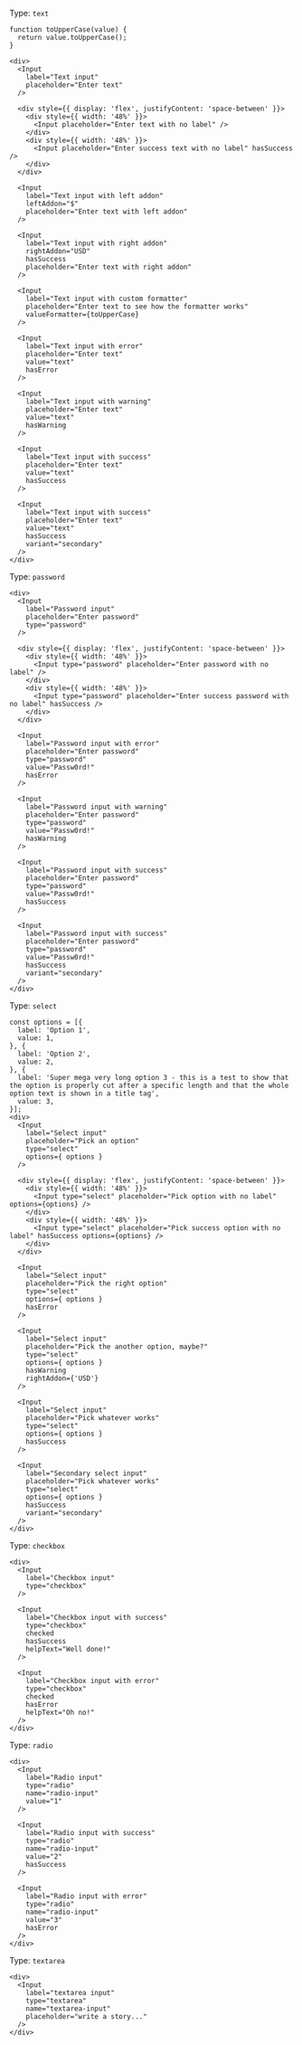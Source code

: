 Type: `text`

    function toUpperCase(value) {
      return value.toUpperCase();
    }

    <div>
      <Input
        label="Text input"
        placeholder="Enter text"
      />

      <div style={{ display: 'flex', justifyContent: 'space-between' }}>
        <div style={{ width: '48%' }}>
          <Input placeholder="Enter text with no label" />
        </div>
        <div style={{ width: '48%' }}>
          <Input placeholder="Enter success text with no label" hasSuccess />
        </div>
      </div>

      <Input
        label="Text input with left addon"
        leftAddon="$"
        placeholder="Enter text with left addon"
      />

      <Input
        label="Text input with right addon"
        rightAddon="USD"
        hasSuccess
        placeholder="Enter text with right addon"
      />

      <Input
        label="Text input with custom formatter"
        placeholder="Enter text to see how the formatter works"
        valueFormatter={toUpperCase}
      />

      <Input
        label="Text input with error"
        placeholder="Enter text"
        value="text"
        hasError
      />

      <Input
        label="Text input with warning"
        placeholder="Enter text"
        value="text"
        hasWarning
      />

      <Input
        label="Text input with success"
        placeholder="Enter text"
        value="text"
        hasSuccess
      />

      <Input
        label="Text input with success"
        placeholder="Enter text"
        value="text"
        hasSuccess
        variant="secondary"
      />
    </div>

Type: `password`

    <div>
      <Input
        label="Password input"
        placeholder="Enter password"
        type="password"
      />

      <div style={{ display: 'flex', justifyContent: 'space-between' }}>
        <div style={{ width: '48%' }}>
          <Input type="password" placeholder="Enter password with no label" />
        </div>
        <div style={{ width: '48%' }}>
          <Input type="password" placeholder="Enter success password with no label" hasSuccess />
        </div>
      </div>

      <Input
        label="Password input with error"
        placeholder="Enter password"
        type="password"
        value="Passw0rd!"
        hasError
      />

      <Input
        label="Password input with warning"
        placeholder="Enter password"
        type="password"
        value="Passw0rd!"
        hasWarning
      />

      <Input
        label="Password input with success"
        placeholder="Enter password"
        type="password"
        value="Passw0rd!"
        hasSuccess
      />

      <Input
        label="Password input with success"
        placeholder="Enter password"
        type="password"
        value="Passw0rd!"
        hasSuccess
        variant="secondary"
      />
    </div>

Type: `select`

    const options = [{
      label: 'Option 1',
      value: 1,
    }, {
      label: 'Option 2',
      value: 2,
    }, {
      label: 'Super mega very long option 3 - this is a test to show that the option is properly cut after a specific length and that the whole option text is shown in a title tag',
      value: 3,
    }];
    <div>
      <Input
        label="Select input"
        placeholder="Pick an option"
        type="select"
        options={ options }
      />

      <div style={{ display: 'flex', justifyContent: 'space-between' }}>
        <div style={{ width: '48%' }}>
          <Input type="select" placeholder="Pick option with no label" options={options} />
        </div>
        <div style={{ width: '48%' }}>
          <Input type="select" placeholder="Pick success option with no label" hasSuccess options={options} />
        </div>
      </div>

      <Input
        label="Select input"
        placeholder="Pick the right option"
        type="select"
        options={ options }
        hasError
      />

      <Input
        label="Select input"
        placeholder="Pick the another option, maybe?"
        type="select"
        options={ options }
        hasWarning
        rightAddon={'USD'}
      />

      <Input
        label="Select input"
        placeholder="Pick whatever works"
        type="select"
        options={ options }
        hasSuccess
      />

      <Input
        label="Secondary select input"
        placeholder="Pick whatever works"
        type="select"
        options={ options }
        hasSuccess
        variant="secondary"
      />
    </div>

Type: `checkbox`

    <div>
      <Input
        label="Checkbox input"
        type="checkbox"
      />

      <Input
        label="Checkbox input with success"
        type="checkbox"
        checked
        hasSuccess
        helpText="Well done!"
      />

      <Input
        label="Checkbox input with error"
        type="checkbox"
        checked
        hasError
        helpText="Oh no!"
      />
    </div>

Type: `radio`

    <div>
      <Input
        label="Radio input"
        type="radio"
        name="radio-input"
        value="1"
      />

      <Input
        label="Radio input with success"
        type="radio"
        name="radio-input"
        value="2"
        hasSuccess
      />

      <Input
        label="Radio input with error"
        type="radio"
        name="radio-input"
        value="3"
        hasError
      />
    </div>

Type: `textarea`

    <div>
      <Input
        label="textarea input"
        type="textarea"
        name="textarea-input"
        placeholder="write a story..."
      />
    </div>

